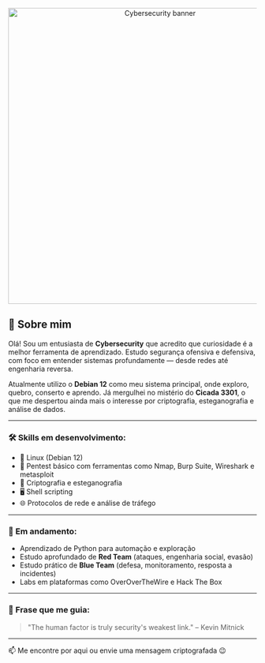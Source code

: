 <p align="center">
  <img src="img/2e853f4c-b757-4e79-8e2f-174ed8c71f17.png" alt="Cybersecurity banner" width="600"/>
</p>

## 🧠 Sobre mim

Olá! Sou um entusiasta de **Cybersecurity** que acredito que curiosidade é a melhor ferramenta de aprendizado. Estudo segurança ofensiva e defensiva, com foco em entender sistemas profundamente — desde redes até engenharia reversa.

Atualmente utilizo o **Debian 12** como meu sistema principal, onde exploro, quebro, conserto e aprendo. Já mergulhei no mistério do **Cicada 3301**, o que me despertou ainda mais o interesse por criptografia, esteganografia e análise de dados.

---

### 🛠️ Skills em desenvolvimento:

- 🐧 Linux (Debian 12)
- 🔐 Pentest básico com ferramentas como Nmap, Burp Suite, Wireshark e metasploit
- 🧬 Criptografia e esteganografia
- 🖥️ Shell scripting
- 🌐 Protocolos de rede e análise de tráfego

---

### 🚧 Em andamento:

- Aprendizado de Python para automação e exploração
- Estudo aprofundado de **Red Team** (ataques, engenharia social, evasão)
- Estudo prático de **Blue Team** (defesa, monitoramento, resposta a incidentes)
- Labs em plataformas como OverOverTheWire e Hack The Box


---

### 📜 Frase que me guia:

> "The human factor is truly security's weakest link." – Kevin Mitnick

---

📫 Me encontre por aqui ou envie uma mensagem criptografada 😉
